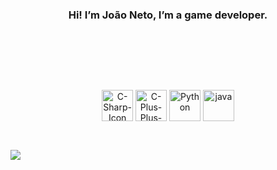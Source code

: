 <div align="center">
  <h3>Hi! I’m João Neto, I’m a game developer.</h3>
</div>

##

<br>
<div align="center">
  


</div>
<br>

##

<br>
<div align="center" style="display: inline_block">
  <img align="center" alt="C-Sharp-Icon" height="50" width="50" src="https://cdn.jsdelivr.net/gh/devicons/devicon/icons/csharp/csharp-original.svg" />
  <img align="center" alt="C-Plus-Plus-Icon" height="50" width="50" src="https://cdn.jsdelivr.net/gh/devicons/devicon/icons/cplusplus/cplusplus-original.svg" />
  <img align="center" alt="Python" height="50" width="50" src="https://cdn.jsdelivr.net/gh/devicons/devicon/icons/python/python-original.svg" />
  <img align="center" alt="java" height="50" width="50" src="https://cdn.jsdelivr.net/gh/devicons/devicon/icons/java/java-original-wordmark.svg" />
</div>

##

<br>
<div align="center">
  <a href="mailto:joaomendes15@gmail.com" style="margin-right: 1000px;">
    <img src="https://img.shields.io/badge/Gmail-D14836?style=for-the-badge&logo=gmail&logoColor=white" target="_blank">
  </a>
  <!---
  Spaces are hete
  --->
  ㅤ
  <a href="https://www.linkedin.com/in/joao-neto-a0bab020a/" target="_blank">
    <img style="margin-left:1000px" src="https://img.shields.io/badge/-LinkedIn-%230077B5?style=for-the-badge&logo=linkedin&logoColor=white" target="_blank">
  </a> 
</div>
